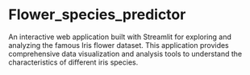 # Flower_species_predictor
An interactive web application built with Streamlit for exploring and analyzing the famous Iris flower dataset. This application provides comprehensive data visualization and analysis tools to understand the characteristics of different iris species.
